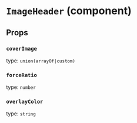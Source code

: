 `ImageHeader` (component)
=========================



Props
-----

### `coverImage`

type: `union(arrayOf|custom)`


### `forceRatio`

type: `number`


### `overlayColor`

type: `string`


